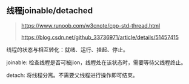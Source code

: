 ## 线程joinable/detached

> https://www.runoob.com/w3cnote/cpp-std-thread.html
>
> https://blog.csdn.net/github_33736971/article/details/51457415

线程的状态与相互转化：就绪、运行、挂起、停止。

joinable: 检查线程是否可被jion，线程处在该状态时，需要等待父线程终止。

detach: 将线程分离。不需要父线程进行操作即可结束。

